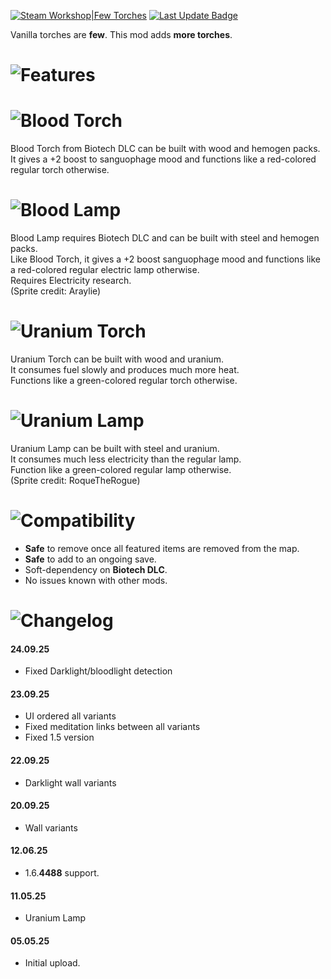 [![Steam Workshop|Few Torches](https://img.shields.io/steam/subscriptions/3476094241?style=for-the-badge&logo=steam&label=Few%20Torches&labelColor=blue)](https://steamcommunity.com/sharedfiles/filedetails/?id=3476094241)
[![Last Update Badge](https://img.shields.io/steam/update-date/3476094241?style=for-the-badge&label=Last%20update)](https://github.com/Tea-Cup/RW_FewTorches/releases/latest)

Vanilla torches are **few**. This mod adds **more torches**.

# ![Features](https://i.postimg.cc/zBzB6kTG/h-Features.png)

# ![Blood Torch](https://i.postimg.cc/nhyQkNzq/blood-torch.png)

Blood Torch from Biotech DLC can be built with wood and hemogen packs.  
It gives a +2 boost to sanguophage mood and functions like a red-colored regular torch otherwise.

# ![Blood Lamp](https://i.postimg.cc/0yMw7988/blood-lamp.png)

Blood Lamp requires Biotech DLC and can be built with steel and hemogen packs.  
Like Blood Torch, it gives a +2 boost sanguophage mood and functions like a red-colored regular electric lamp otherwise.  
Requires Electricity research.  
(Sprite credit: Araylie)

# ![Uranium Torch](https://i.postimg.cc/mr716VzJ/uranium.png)

Uranium Torch can be built with wood and uranium.  
It consumes fuel slowly and produces much more heat.  
Functions like a green-colored regular torch otherwise.

# ![Uranium Lamp](https://i.postimg.cc/K8v6j44Q/uranium-lamp.png)

Uranium Lamp can be built with steel and uranium.  
It consumes much less electricity than the regular lamp.  
Function like a green-colored regular lamp otherwise.  
(Sprite credit: RoqueTheRogue)

# ![Compatibility](https://i.postimg.cc/3NWwJJSM/h-Compatibility.png)

- **Safe** to remove once all featured items are removed from the map.
- **Safe** to add to an ongoing save.
- Soft-dependency on **Biotech DLC**.
- No issues known with other mods.

# ![Changelog](https://i.postimg.cc/k4T4mtyF/h-Changelog.png)

#### 24.09.25

- Fixed Darklight/bloodlight detection

#### 23.09.25

- UI ordered all variants
- Fixed meditation links between all variants
- Fixed 1.5 version

#### 22.09.25

- Darklight wall variants

#### 20.09.25

- Wall variants

#### 12.06.25

- 1.6.**4488** support.

#### 11.05.25

- Uranium Lamp

#### 05.05.25

- Initial upload.
